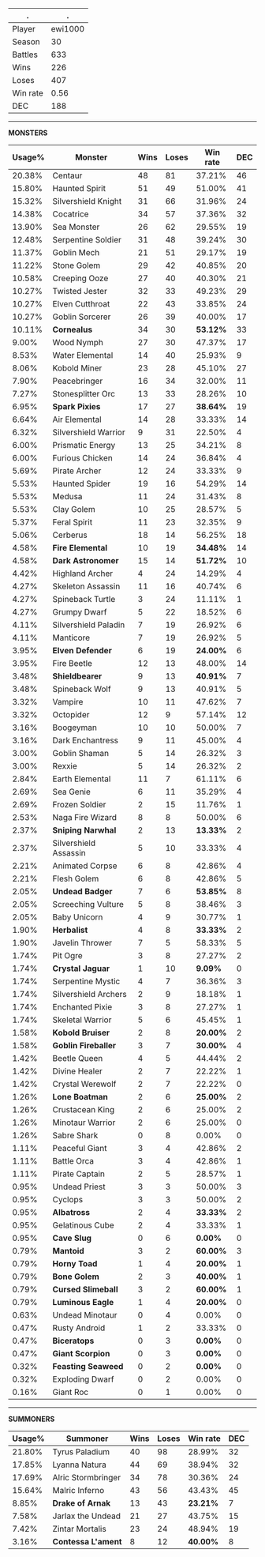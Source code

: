 .|.
|-|-
Player|ewi1000
Season|30
Battles|633
Wins|226
Loses|407
Win rate|0.56
DEC|188

---
**MONSTERS**

Usage%|Monster|Wins|Loses|Win rate|DEC|
-|-|-|-|-|-|
20.38%|Centaur|48|81|37.21%|46|
15.80%|Haunted Spirit|51|49|51.00%|41|
15.32%|Silvershield Knight|31|66|31.96%|24|
14.38%|Cocatrice|34|57|37.36%|32|
13.90%|Sea Monster|26|62|29.55%|19|
12.48%|Serpentine Soldier|31|48|39.24%|30|
11.37%|Goblin Mech|21|51|29.17%|19|
11.22%|Stone Golem|29|42|40.85%|20|
10.58%|Creeping Ooze|27|40|40.30%|21|
10.27%|Twisted Jester|32|33|49.23%|29|
10.27%|Elven Cutthroat|22|43|33.85%|24|
10.27%|Goblin Sorcerer|26|39|40.00%|17|
10.11%|**Cornealus**|34|30|**53.12%**|33|
9.00%|Wood Nymph|27|30|47.37%|17|
8.53%|Water Elemental|14|40|25.93%|9|
8.06%|Kobold Miner|23|28|45.10%|27|
7.90%|Peacebringer|16|34|32.00%|11|
7.27%|Stonesplitter Orc|13|33|28.26%|10|
6.95%|**Spark Pixies**|17|27|**38.64%**|19|
6.64%|Air Elemental|14|28|33.33%|14|
6.32%|Silvershield Warrior|9|31|22.50%|4|
6.00%|Prismatic Energy|13|25|34.21%|8|
6.00%|Furious Chicken|14|24|36.84%|4|
5.69%|Pirate Archer|12|24|33.33%|9|
5.53%|Haunted Spider|19|16|54.29%|14|
5.53%|Medusa|11|24|31.43%|8|
5.53%|Clay Golem|10|25|28.57%|5|
5.37%|Feral Spirit|11|23|32.35%|9|
5.06%|Cerberus|18|14|56.25%|18|
4.58%|**Fire Elemental**|10|19|**34.48%**|14|
4.58%|**Dark Astronomer**|15|14|**51.72%**|10|
4.42%|Highland Archer|4|24|14.29%|4|
4.27%|Skeleton Assassin|11|16|40.74%|6|
4.27%|Spineback Turtle|3|24|11.11%|1|
4.27%|Grumpy Dwarf|5|22|18.52%|6|
4.11%|Silvershield Paladin|7|19|26.92%|6|
4.11%|Manticore|7|19|26.92%|5|
3.95%|**Elven Defender**|6|19|**24.00%**|6|
3.95%|Fire Beetle|12|13|48.00%|14|
3.48%|**Shieldbearer**|9|13|**40.91%**|7|
3.48%|Spineback Wolf|9|13|40.91%|5|
3.32%|Vampire|10|11|47.62%|7|
3.32%|Octopider|12|9|57.14%|12|
3.16%|Boogeyman|10|10|50.00%|7|
3.16%|Dark Enchantress|9|11|45.00%|4|
3.00%|Goblin Shaman|5|14|26.32%|3|
3.00%|Rexxie|5|14|26.32%|2|
2.84%|Earth Elemental|11|7|61.11%|6|
2.69%|Sea Genie|6|11|35.29%|4|
2.69%|Frozen Soldier|2|15|11.76%|1|
2.53%|Naga Fire Wizard|8|8|50.00%|6|
2.37%|**Sniping Narwhal**|2|13|**13.33%**|2|
2.37%|Silvershield Assassin|5|10|33.33%|4|
2.21%|Animated Corpse|6|8|42.86%|4|
2.21%|Flesh Golem|6|8|42.86%|5|
2.05%|**Undead Badger**|7|6|**53.85%**|8|
2.05%|Screeching Vulture|5|8|38.46%|3|
2.05%|Baby Unicorn|4|9|30.77%|1|
1.90%|**Herbalist**|4|8|**33.33%**|2|
1.90%|Javelin Thrower|7|5|58.33%|5|
1.74%|Pit Ogre|3|8|27.27%|2|
1.74%|**Crystal Jaguar**|1|10|**9.09%**|0|
1.74%|Serpentine Mystic|4|7|36.36%|3|
1.74%|Silvershield Archers|2|9|18.18%|1|
1.74%|Enchanted Pixie|3|8|27.27%|1|
1.74%|Skeletal Warrior|5|6|45.45%|1|
1.58%|**Kobold Bruiser**|2|8|**20.00%**|2|
1.58%|**Goblin Fireballer**|3|7|**30.00%**|4|
1.42%|Beetle Queen|4|5|44.44%|2|
1.42%|Divine Healer|2|7|22.22%|1|
1.42%|Crystal Werewolf|2|7|22.22%|0|
1.26%|**Lone Boatman**|2|6|**25.00%**|2|
1.26%|Crustacean King|2|6|25.00%|2|
1.26%|Minotaur Warrior|2|6|25.00%|0|
1.26%|Sabre Shark|0|8|0.00%|0|
1.11%|Peaceful Giant|3|4|42.86%|2|
1.11%|Battle Orca|3|4|42.86%|1|
1.11%|Pirate Captain|2|5|28.57%|1|
0.95%|Undead Priest|3|3|50.00%|3|
0.95%|Cyclops|3|3|50.00%|2|
0.95%|**Albatross**|2|4|**33.33%**|2|
0.95%|Gelatinous Cube|2|4|33.33%|1|
0.95%|**Cave Slug**|0|6|**0.00%**|0|
0.79%|**Mantoid**|3|2|**60.00%**|3|
0.79%|**Horny Toad**|1|4|**20.00%**|1|
0.79%|**Bone Golem**|2|3|**40.00%**|1|
0.79%|**Cursed Slimeball**|3|2|**60.00%**|1|
0.79%|**Luminous Eagle**|1|4|**20.00%**|0|
0.63%|Undead Minotaur|0|4|0.00%|0|
0.47%|Rusty Android|1|2|33.33%|0|
0.47%|**Biceratops**|0|3|**0.00%**|0|
0.47%|**Giant Scorpion**|0|3|**0.00%**|0|
0.32%|**Feasting Seaweed**|0|2|**0.00%**|0|
0.32%|Exploding Dwarf|0|2|0.00%|0|
0.16%|Giant Roc|0|1|0.00%|0|

---
**SUMMONERS**

Usage%|Summoner|Wins|Loses|Win rate|DEC|
-|-|-|-|-|-|
21.80%|Tyrus Paladium|40|98|28.99%|32|
17.85%|Lyanna Natura|44|69|38.94%|32|
17.69%|Alric Stormbringer|34|78|30.36%|24|
15.64%|Malric Inferno|43|56|43.43%|45|
8.85%|**Drake of Arnak**|13|43|**23.21%**|7|
7.58%|Jarlax the Undead|21|27|43.75%|15|
7.42%|Zintar Mortalis|23|24|48.94%|19|
3.16%|**Contessa L'ament**|8|12|**40.00%**|8|
